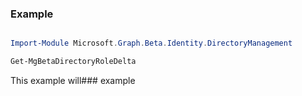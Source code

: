 ### Example

```powershell

Import-Module Microsoft.Graph.Beta.Identity.DirectoryManagement

Get-MgBetaDirectoryRoleDelta

```
This example will### example

